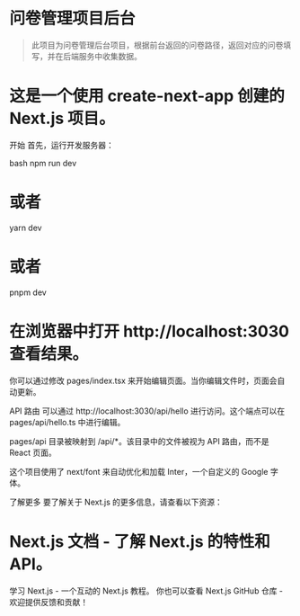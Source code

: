 # 问卷管理项目后台
> 此项目为问卷管理后台项目，根据前台返回的问卷路径，返回对应的问卷填写，并在后端服务中收集数据。
# 这是一个使用 create-next-app 创建的 Next.js 项目。

开始
首先，运行开发服务器：

bash
npm run dev
# 或者
yarn dev
# 或者
pnpm dev
# 在浏览器中打开 http://localhost:3030 查看结果。

你可以通过修改 pages/index.tsx 来开始编辑页面。当你编辑文件时，页面会自动更新。

API 路由 可以通过 http://localhost:3030/api/hello 进行访问。这个端点可以在 pages/api/hello.ts 中进行编辑。

pages/api 目录被映射到 /api/*。该目录中的文件被视为 API 路由，而不是 React 页面。

这个项目使用了 next/font 来自动优化和加载 Inter，一个自定义的 Google 字体。

了解更多
要了解关于 Next.js 的更多信息，请查看以下资源：

# Next.js 文档 - 了解 Next.js 的特性和 API。
学习 Next.js - 一个互动的 Next.js 教程。
你也可以查看 Next.js GitHub 仓库 - 欢迎提供反馈和贡献！